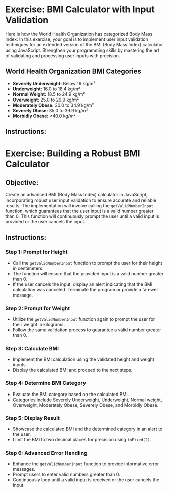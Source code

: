 # Exercise: BMI Calculator with Input Validation

Here is how the World Health Organization has categorized Body Mass Index:
In this exercise, your goal is to implement user input validation techniques for an extended version of the BMI (Body Mass Index) calculator using JavaScript. Strengthen your programming skills by mastering the art of validating and processing user inputs with precision.

## World Health Organization BMI Categories

- **Severely Underweight:** Below 16 kg/m²
- **Underweight:** 16.0 to 18.4 kg/m²
- **Normal Weight:** 18.5 to 24.9 kg/m²
- **Overweight:** 25.0 to 29.9 kg/m²
- **Moderately Obese:** 30.0 to 34.9 kg/m²
- **Severely Obese:** 35.0 to 39.9 kg/m²
- **Morbidly Obese:** ≥40.0 kg/m²

## Instructions:
# Exercise: Building a Robust BMI Calculator

## Objective:
Create an advanced BMI (Body Mass Index) calculator in JavaScript, incorporating robust user input validation to ensure accurate and reliable results. The implementation will involve calling the `getValidNumberInput` function, which guarantees that the user input is a valid number greater than 0. This function will continuously prompt the user until a valid input is provided or the user cancels the input.

## Instructions:

### Step 1: Prompt for Height
- Call the `getValidNumberInput` function to prompt the user for their height in centimeters.
- The function will ensure that the provided input is a valid number greater than 0.
- If the user cancels the input, display an alert indicating that the BMI calculation was canceled. Terminate the program or provide a farewell message.

### Step 2: Prompt for Weight
- Utilize the `getValidNumberInput` function again to prompt the user for their weight in kilograms.
- Follow the same validation process to guarantee a valid number greater than 0.

### Step 3: Calculate BMI
- Implement the BMI calculation using the validated height and weight inputs.
- Display the calculated BMI and proceed to the next steps.

### Step 4: Determine BMI Category
- Evaluate the BMI category based on the calculated BMI.
- Categories include Severely Underweight, Underweight, Normal weight, Overweight, Moderately Obese, Severely Obese, and Morbidly Obese.

### Step 5: Display Result
- Showcase the calculated BMI and the determined category in an alert to the user.
- Limit the BMI to two decimal places for precision using `toFixed(2)`.

### Step 6: Advanced Error Handling
- Enhance the `getValidNumberInput` function to provide informative error messages.
- Prompt users to enter valid numbers greater than 0.
- Continuously loop until a valid input is received or the user cancels the input.

